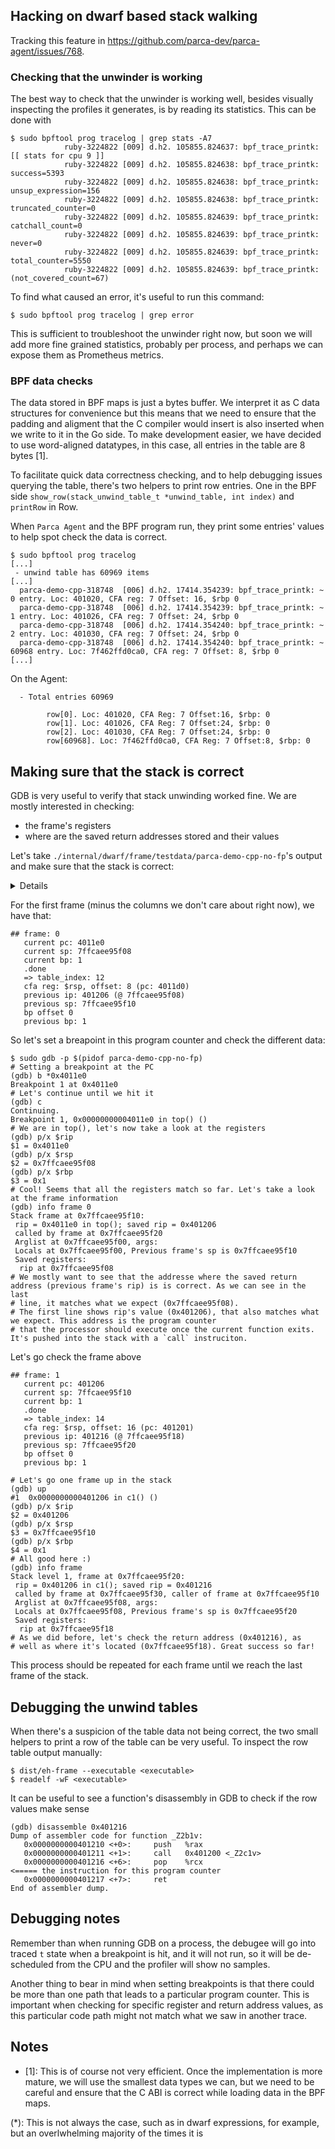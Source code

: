 ## Hacking on dwarf based stack walking

Tracking this feature in https://github.com/parca-dev/parca-agent/issues/768.

### Checking that the unwinder is working

The best way to check that the unwinder is working well, besides visually inspecting the profiles it generates, is by reading its statistics. This can be done with

```
$ sudo bpftool prog tracelog | grep stats -A7
            ruby-3224822 [009] d.h2. 105855.824637: bpf_trace_printk: [[ stats for cpu 9 ]]
            ruby-3224822 [009] d.h2. 105855.824638: bpf_trace_printk: success=5393
            ruby-3224822 [009] d.h2. 105855.824638: bpf_trace_printk: unsup_expression=156
            ruby-3224822 [009] d.h2. 105855.824638: bpf_trace_printk: truncated_counter=0
            ruby-3224822 [009] d.h2. 105855.824639: bpf_trace_printk: catchall_count=0
            ruby-3224822 [009] d.h2. 105855.824639: bpf_trace_printk: never=0
            ruby-3224822 [009] d.h2. 105855.824639: bpf_trace_printk: total_counter=5550
            ruby-3224822 [009] d.h2. 105855.824639: bpf_trace_printk: (not_covered_count=67)
```

To find what caused an error, it's useful to run this command:

```
$ sudo bpftool prog tracelog | grep error
```

This is sufficient to troubleshoot the unwinder right now, but soon we will add more fine grained statistics, probably per process, and perhaps we can expose them as Prometheus metrics.

### BPF data checks

The data stored in BPF maps is just a bytes buffer. We interpret it as C data structures for convenience but this means that we need to ensure that the padding and aligment that the C compiler would insert is also inserted when we write to it in the Go side. To make development easier, we have decided to use word-aligned datatypes, in this case, all entries in the table are 8 bytes [1].

To facilitate quick data correctness checking, and to help debugging issues querying the table, there's two helpers to print row entries. One in the BPF side `show_row(stack_unwind_table_t *unwind_table, int index)` and `printRow` in Row.

When `Parca Agent` and the BPF program run, they print some entries' values to help spot check the data is correct.

```
$ sudo bpftool prog tracelog
[...]
 - unwind table has 60969 items
[...]
  parca-demo-cpp-318748  [006] d.h2. 17414.354239: bpf_trace_printk: ~ 0 entry. Loc: 401020, CFA reg: 7 Offset: 16, $rbp 0
  parca-demo-cpp-318748  [006] d.h2. 17414.354239: bpf_trace_printk: ~ 1 entry. Loc: 401026, CFA reg: 7 Offset: 24, $rbp 0
  parca-demo-cpp-318748  [006] d.h2. 17414.354240: bpf_trace_printk: ~ 2 entry. Loc: 401030, CFA reg: 7 Offset: 24, $rbp 0
  parca-demo-cpp-318748  [006] d.h2. 17414.354240: bpf_trace_printk: ~ 60968 entry. Loc: 7f462ffd0ca0, CFA reg: 7 Offset: 8, $rbp 0
[...]
```

On the Agent:

```
  - Total entries 60969

        row[0]. Loc: 401020, CFA Reg: 7 Offset:16, $rbp: 0
        row[1]. Loc: 401026, CFA Reg: 7 Offset:24, $rbp: 0
        row[2]. Loc: 401030, CFA Reg: 7 Offset:24, $rbp: 0
        row[60968]. Loc: 7f462ffd0ca0, CFA Reg: 7 Offset:8, $rbp: 0
```

## Making sure that the stack is correct

GDB is very useful to verify that stack unwinding worked fine. We are mostly interested in checking:
- the frame's registers
- where are the saved return addresses stored and their values

Let's take `./internal/dwarf/frame/testdata/parca-demo-cpp-no-fp`'s output and make sure that the stack is correct:

<details>

```
parca-demo-cpp--1226527 [007] d.h2. 83153.230672: bpf_trace_printk: ~~~~~~~~~~~~~~~~~~~~~~~~~~~~~~~~~~~~~~~~~~~~~~
parca-demo-cpp--1226527 [007] d.h2. 83153.230673: bpf_trace_printk: traversing stack using .eh_frame information!!
parca-demo-cpp--1226527 [007] d.h2. 83153.230674: bpf_trace_printk: ~~~~~~~~~~~~~~~~~~~~~~~~~~~~~~~~~~~~~~~~~~~~~~
parca-demo-cpp--1226527 [007] d.h2. 83153.230675: bpf_trace_printk: - unwind table has 60957 items
parca-demo-cpp--1226527 [007] d.h2. 83153.230675: bpf_trace_printk: - main pc range 401260...4012d8
parca-demo-cpp--1226527 [007] d.h2. 83153.230676: bpf_trace_printk: ## frame: 0
parca-demo-cpp--1226527 [007] d.h2. 83153.230676: bpf_trace_printk:    current pc: 4011e0
parca-demo-cpp--1226527 [007] d.h2. 83153.230677: bpf_trace_printk:    current sp: 7ffcaee95f08
parca-demo-cpp--1226527 [007] d.h2. 83153.230677: bpf_trace_printk:    current bp: 1
parca-demo-cpp--1226527 [007] d.h2. 83153.230678: bpf_trace_printk:    .done
parca-demo-cpp--1226527 [007] d.h2. 83153.230678: bpf_trace_printk:    => table_index: 12
parca-demo-cpp--1226527 [007] d.h2. 83153.230679: bpf_trace_printk:    cfa reg: $rsp, offset: 8 (pc: 4011d0)
parca-demo-cpp--1226527 [007] d.h2. 83153.230680: bpf_trace_printk:    previous ip: 401206 (@ 7ffcaee95f08)
parca-demo-cpp--1226527 [007] d.h2. 83153.230681: bpf_trace_printk:    previous sp: 7ffcaee95f10
parca-demo-cpp--1226527 [007] d.h2. 83153.230681: bpf_trace_printk:    bp offset 0
parca-demo-cpp--1226527 [007] d.h2. 83153.230681: bpf_trace_printk:    previous bp: 1
parca-demo-cpp--1226527 [007] d.h2. 83153.230682: bpf_trace_printk: ## frame: 1
parca-demo-cpp--1226527 [007] d.h2. 83153.230682: bpf_trace_printk:    current pc: 401206
parca-demo-cpp--1226527 [007] d.h2. 83153.230682: bpf_trace_printk:    current sp: 7ffcaee95f10
parca-demo-cpp--1226527 [007] d.h2. 83153.230683: bpf_trace_printk:    current bp: 1
parca-demo-cpp--1226527 [007] d.h2. 83153.230684: bpf_trace_printk:    .done
parca-demo-cpp--1226527 [007] d.h2. 83153.230684: bpf_trace_printk:    => table_index: 14
parca-demo-cpp--1226527 [007] d.h2. 83153.230685: bpf_trace_printk:    cfa reg: $rsp, offset: 16 (pc: 401201)
parca-demo-cpp--1226527 [007] d.h2. 83153.230685: bpf_trace_printk:    previous ip: 401216 (@ 7ffcaee95f18)
parca-demo-cpp--1226527 [007] d.h2. 83153.230686: bpf_trace_printk:    previous sp: 7ffcaee95f20
parca-demo-cpp--1226527 [007] d.h2. 83153.230686: bpf_trace_printk:    bp offset 0
parca-demo-cpp--1226527 [007] d.h2. 83153.230686: bpf_trace_printk:    previous bp: 1
parca-demo-cpp--1226527 [007] d.h2. 83153.230687: bpf_trace_printk: ## frame: 2
parca-demo-cpp--1226527 [007] d.h2. 83153.230687: bpf_trace_printk:    current pc: 401216
parca-demo-cpp--1226527 [007] d.h2. 83153.230687: bpf_trace_printk:    current sp: 7ffcaee95f20
parca-demo-cpp--1226527 [007] d.h2. 83153.230688: bpf_trace_printk:    current bp: 1
parca-demo-cpp--1226527 [007] d.h2. 83153.230688: bpf_trace_printk:    .done
parca-demo-cpp--1226527 [007] d.h2. 83153.230689: bpf_trace_printk:    => table_index: 17
parca-demo-cpp--1226527 [007] d.h2. 83153.230689: bpf_trace_printk:    cfa reg: $rsp, offset: 16 (pc: 401211)
parca-demo-cpp--1226527 [007] d.h2. 83153.230690: bpf_trace_printk:    previous ip: 401226 (@ 7ffcaee95f28)
parca-demo-cpp--1226527 [007] d.h2. 83153.230690: bpf_trace_printk:    previous sp: 7ffcaee95f30
parca-demo-cpp--1226527 [007] d.h2. 83153.230691: bpf_trace_printk:    bp offset 0
parca-demo-cpp--1226527 [007] d.h2. 83153.230691: bpf_trace_printk:    previous bp: 1
parca-demo-cpp--1226527 [007] d.h2. 83153.230691: bpf_trace_printk: ## frame: 3
parca-demo-cpp--1226527 [007] d.h2. 83153.230692: bpf_trace_printk:    current pc: 401226
parca-demo-cpp--1226527 [007] d.h2. 83153.230692: bpf_trace_printk:    current sp: 7ffcaee95f30
parca-demo-cpp--1226527 [007] d.h2. 83153.230692: bpf_trace_printk:    current bp: 1
parca-demo-cpp--1226527 [007] d.h2. 83153.230693: bpf_trace_printk:    .done
parca-demo-cpp--1226527 [007] d.h2. 83153.230693: bpf_trace_printk:    => table_index: 20
parca-demo-cpp--1226527 [007] d.h2. 83153.230694: bpf_trace_printk:    cfa reg: $rsp, offset: 16 (pc: 401221)
parca-demo-cpp--1226527 [007] d.h2. 83153.230694: bpf_trace_printk:    previous ip: 401299 (@ 7ffcaee95f38)
parca-demo-cpp--1226527 [007] d.h2. 83153.230695: bpf_trace_printk:    previous sp: 7ffcaee95f40
parca-demo-cpp--1226527 [007] d.h2. 83153.230695: bpf_trace_printk:    bp offset 0
parca-demo-cpp--1226527 [007] d.h2. 83153.230695: bpf_trace_printk:    previous bp: 1
parca-demo-cpp--1226527 [007] d.h2. 83153.230696: bpf_trace_printk: ## frame: 4
parca-demo-cpp--1226527 [007] d.h2. 83153.230696: bpf_trace_printk:    current pc: 401299
parca-demo-cpp--1226527 [007] d.h2. 83153.230696: bpf_trace_printk:    current sp: 7ffcaee95f40
parca-demo-cpp--1226527 [007] d.h2. 83153.230697: bpf_trace_printk:    current bp: 1
parca-demo-cpp--1226527 [007] d.h2. 83153.230697: bpf_trace_printk: ======= reached main! =======
parca-demo-cpp--1226527 [007] d.h2. 83153.230698: bpf_trace_printk: ~ 0 entry. Loc: 401020, CFA reg: 7 Offset: 16, $rbp 0
parca-demo-cpp--1226527 [007] d.h2. 83153.230699: bpf_trace_printk: ~ 1 entry. Loc: 401026, CFA reg: 7 Offset: 24, $rbp 0
parca-demo-cpp--1226527 [007] d.h2. 83153.230700: bpf_trace_printk: ~ 2 entry. Loc: 401030, CFA reg: 7 Offset: 24, $rbp 0
parca-demo-cpp--1226527 [007] d.h2. 83153.230701: bpf_trace_printk: ~ 60956 entry. Loc: 7f0fa57f4ca0, CFA reg: 7 Offset: 8, $rbp 0
```

</details>

For the first frame (minus the columns we don't care about right now), we have that:

```
## frame: 0
   current pc: 4011e0
   current sp: 7ffcaee95f08
   current bp: 1
   .done
   => table_index: 12
   cfa reg: $rsp, offset: 8 (pc: 4011d0)
   previous ip: 401206 (@ 7ffcaee95f08)
   previous sp: 7ffcaee95f10
   bp offset 0
   previous bp: 1
```

So let's set a breapoint in this program counter and check the different data:

```
$ sudo gdb -p $(pidof parca-demo-cpp-no-fp)
# Setting a breakpoint at the PC
(gdb) b *0x4011e0
Breakpoint 1 at 0x4011e0
# Let's continue until we hit it
(gdb) c
Continuing.
Breakpoint 1, 0x00000000004011e0 in top() ()
# We are in top(), let's now take a look at the registers
(gdb) p/x $rip
$1 = 0x4011e0
(gdb) p/x $rsp
$2 = 0x7ffcaee95f08
(gdb) p/x $rbp
$3 = 0x1
# Cool! Seems that all the registers match so far. Let's take a look at the frame information
(gdb) info frame 0
Stack frame at 0x7ffcaee95f10:
 rip = 0x4011e0 in top(); saved rip = 0x401206
 called by frame at 0x7ffcaee95f20
 Arglist at 0x7ffcaee95f00, args:
 Locals at 0x7ffcaee95f00, Previous frame's sp is 0x7ffcaee95f10
 Saved registers:
  rip at 0x7ffcaee95f08
# We mostly want to see that the addresse where the saved return address (previous frame's rip) is is correct. As we can see in the last
# line, it matches what we expect (0x7ffcaee95f08).
# The first line shows rip's value (0x401206), that also matches what we expect. This address is the program counter
# that the processor should execute once the current function exits. It's pushed into the stack with a `call` instruciton.
```

Let's go check the frame above
```
## frame: 1
   current pc: 401206
   current sp: 7ffcaee95f10
   current bp: 1
   .done
   => table_index: 14
   cfa reg: $rsp, offset: 16 (pc: 401201)
   previous ip: 401216 (@ 7ffcaee95f18)
   previous sp: 7ffcaee95f20
   bp offset 0
   previous bp: 1
```

```
# Let's go one frame up in the stack
(gdb) up
#1  0x0000000000401206 in c1() ()
(gdb) p/x $rip
$2 = 0x401206
(gdb) p/x $rsp
$3 = 0x7ffcaee95f10
(gdb) p/x $rbp
$4 = 0x1
# All good here :)
(gdb) info frame
Stack level 1, frame at 0x7ffcaee95f20:
 rip = 0x401206 in c1(); saved rip = 0x401216
 called by frame at 0x7ffcaee95f30, caller of frame at 0x7ffcaee95f10
 Arglist at 0x7ffcaee95f08, args:
 Locals at 0x7ffcaee95f08, Previous frame's sp is 0x7ffcaee95f20
 Saved registers:
  rip at 0x7ffcaee95f18
# As we did before, let's check the return address (0x401216), as
# well as where it's located (0x7ffcaee95f18). Great success so far!
```

This process should be repeated for each frame until we reach the last frame of the stack.

## Debugging the unwind tables

When there's a suspicion of the table data not being correct, the two small helpers to print a row of the table can be very useful. To inspect the row table output manually:

```
$ dist/eh-frame --executable <executable>
$ readelf -wF <executable>
```

It can be useful to see a function's disassembly in GDB to check if the row values make sense

```
(gdb) disassemble 0x401216
Dump of assembler code for function _Z2b1v:
   0x0000000000401210 <+0>:     push   %rax
   0x0000000000401211 <+1>:     call   0x401200 <_Z2c1v>
   0x0000000000401216 <+6>:     pop    %rcx                       <===== the instruction for this program counter
   0x0000000000401217 <+7>:     ret
End of assembler dump.
```


## Debugging notes

Remember than when running GDB on a process, the debugee will go into traced `t` state when a breakpoint is hit, and it will not run, so it will be de-scheduled from the CPU and the profiler will show no samples.

Another thing to bear in mind when setting breakpoints is that there could be more than one path that leads to a particular program counter. This is important when checking for specific register and return address values, as this particular code path might not match what we saw in another trace.


## Notes

- [1]: This is of course not very efficient. Once the implementation is more mature, we will use the smallest data types we can, but we need to be careful and ensure that the C ABI is correct while loading data in the BPF maps.


(*): This is not always the case, such as in dwarf expressions, for example, but an overlwhelming majority of the times it is
